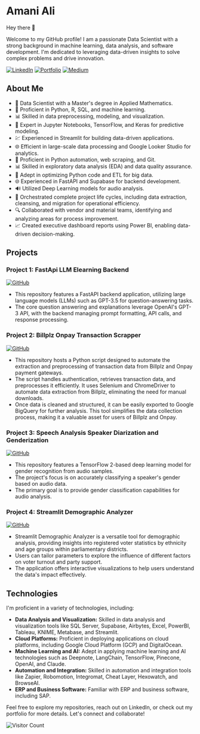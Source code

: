 # Amani Ali

Hey there 👋

Welcome to my GitHub profile! I am a passionate Data Scientist with a strong background in machine learning, data analysis, and software development. I'm dedicated to leveraging data-driven insights to solve complex problems and drive innovation.

[![LinkedIn](https://img.shields.io/badge/LinkedIn-amaniali-blue?logo=linkedin)](https://www.linkedin.com/in/amaniali)
[![Portfolio](https://img.shields.io/badge/Portfolio-amaniali-green?logo=github)](https://amaniali95.github.io/)
[![Medium](https://img.shields.io/badge/Medium-amaniali-black?logo=medium)](https://medium.com/@amanialihusin)


## About Me

- 💼 Data Scientist with a Master's degree in Applied Mathematics.
- 🌟 Proficient in Python, R, SQL, and machine learning.
- 📊 Skilled in data preprocessing, modeling, and visualization.
- 🚀 Expert in Jupyter Notebooks, TensorFlow, and Keras for predictive modeling.
- 💹 Experienced in Streamlit for building data-driven applications.
- 🌐 Efficient in large-scale data processing and Google Looker Studio for analytics.
- 🤖 Proficient in Python automation, web scraping, and Git.
- 📊 Skilled in exploratory data analysis (EDA) and data quality assurance.
- 🚀 Adept in optimizing Python code and ETL for big data.
- 🌐 Experienced in FastAPI and Supabase for backend development.
- 🔊 Utilized Deep Learning models for audio analysis.
- 🔧 Orchestrated complete project life cycles, including data extraction, cleansing, and migration for operational efficiency.
- 🔍 Collaborated with vendor and material teams, identifying and analyzing areas for process improvement.
- 📈 Created executive dashboard reports using Power BI, enabling data-driven decision-making.

## Projects

### Project 1: FastApi LLM Elearning Backend
[![GitHub](https://img.shields.io/badge/GitHub-Project%201-red?logo=github)](https://github.com/AmaniAli95/fastapi-llm-elearning-backend)
- This repository features a FastAPI backend application, utilizing large language models (LLMs) such as GPT-3.5 for question-answering tasks.
- The core question answering and explanations leverage OpenAI's GPT-3 API, with the backend managing prompt formatting, API calls, and response processing.

### Project 2: Billplz Onpay Transaction Scrapper
[![GitHub](https://img.shields.io/badge/GitHub-Project%202-red?logo=github)](https://github.com/AmaniAli95/billplz-onpay-transaction-scraper)
- This repository hosts a Python script designed to automate the extraction and preprocessing of transaction data from Billplz and Onpay payment gateways.
- The script handles authentication, retrieves transaction data, and preprocesses it efficiently. It uses Selenium and ChromeDriver to automate data extraction from Billplz, eliminating the need for manual downloads.
- Once data is cleaned and structured, it can be easily exported to Google BigQuery for further analysis. This tool simplifies the data collection process, making it a valuable asset for users of Billplz and Onpay.

### Project 3: Speech Analysis Speaker Diarization and Genderization
[![GitHub](https://img.shields.io/badge/GitHub-Project%203-red?logo=github)](https://github.com/AmaniAli95/speech-analysis-speaker-diarization-genderization)
- This repository features a TensorFlow 2-based deep learning model for gender recognition from audio samples.
- The project's focus is on accurately classifying a speaker's gender based on audio data.
- The primary goal is to provide gender classification capabilities for audio analysis.

### Project 4: Streamlit Demographic Analyzer
[![GitHub](https://img.shields.io/badge/GitHub-Project%204-red?logo=github)](https://github.com/AmaniAli95/streamlit-demographic-analyzer/blob/main/README.md)
- Streamlit Demographic Analyzer is a versatile tool for demographic analysis, providing insights into registered voter statistics by ethnicity and age groups within parliamentary districts.
- Users can tailor parameters to explore the influence of different factors on voter turnout and party support.
- The application offers interactive visualizations to help users understand the data's impact effectively.

## Technologies

I'm proficient in a variety of technologies, including:

- **Data Analysis and Visualization:** Skilled in data analysis and visualization tools like SQL Server, Supabase, Airbytes, Excel, PowerBI, Tableau, KNIME, Metabase, and Streamlit.
- **Cloud Platforms:** Proficient in deploying applications on cloud platforms, including Google Cloud Platform (GCP) and DigitalOcean.
- **Machine Learning and AI:** Adept in applying machine learning and AI technologies such as Deepnote, LangChain, TensorFlow, Pinecone, OpenAI, and Claude.
- **Automation and Integration:** Skilled in automation and integration tools like Zapier, Robomotion, Integromat, Cheat Layer, Hexowatch, and BrowseAI.
- **ERP and Business Software:** Familiar with ERP and business software, including SAP.

Feel free to explore my repositories, reach out on LinkedIn, or check out my portfolio for more details. Let's connect and collaborate!

![Visitor Count](https://profile-counter.glitch.me/AmaniAli95/count.svg)

